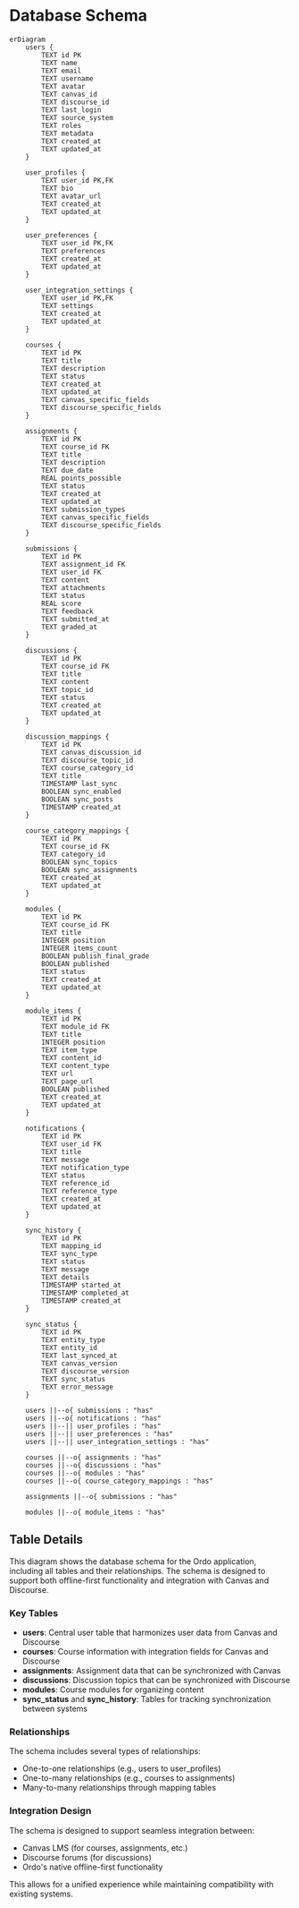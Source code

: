 # Database Schema

```mermaid
erDiagram
    users {
        TEXT id PK
        TEXT name
        TEXT email
        TEXT username
        TEXT avatar
        TEXT canvas_id
        TEXT discourse_id
        TEXT last_login
        TEXT source_system
        TEXT roles
        TEXT metadata
        TEXT created_at
        TEXT updated_at
    }

    user_profiles {
        TEXT user_id PK,FK
        TEXT bio
        TEXT avatar_url
        TEXT created_at
        TEXT updated_at
    }

    user_preferences {
        TEXT user_id PK,FK
        TEXT preferences
        TEXT created_at
        TEXT updated_at
    }

    user_integration_settings {
        TEXT user_id PK,FK
        TEXT settings
        TEXT created_at
        TEXT updated_at
    }

    courses {
        TEXT id PK
        TEXT title
        TEXT description
        TEXT status
        TEXT created_at
        TEXT updated_at
        TEXT canvas_specific_fields
        TEXT discourse_specific_fields
    }

    assignments {
        TEXT id PK
        TEXT course_id FK
        TEXT title
        TEXT description
        TEXT due_date
        REAL points_possible
        TEXT status
        TEXT created_at
        TEXT updated_at
        TEXT submission_types
        TEXT canvas_specific_fields
        TEXT discourse_specific_fields
    }

    submissions {
        TEXT id PK
        TEXT assignment_id FK
        TEXT user_id FK
        TEXT content
        TEXT attachments
        TEXT status
        REAL score
        TEXT feedback
        TEXT submitted_at
        TEXT graded_at
    }

    discussions {
        TEXT id PK
        TEXT course_id FK
        TEXT title
        TEXT content
        TEXT topic_id
        TEXT status
        TEXT created_at
        TEXT updated_at
    }

    discussion_mappings {
        TEXT id PK
        TEXT canvas_discussion_id
        TEXT discourse_topic_id
        TEXT course_category_id
        TEXT title
        TIMESTAMP last_sync
        BOOLEAN sync_enabled
        BOOLEAN sync_posts
        TIMESTAMP created_at
    }

    course_category_mappings {
        TEXT id PK
        TEXT course_id FK
        TEXT category_id
        BOOLEAN sync_topics
        BOOLEAN sync_assignments
        TEXT created_at
        TEXT updated_at
    }

    modules {
        TEXT id PK
        TEXT course_id FK
        TEXT title
        INTEGER position
        INTEGER items_count
        BOOLEAN publish_final_grade
        BOOLEAN published
        TEXT status
        TEXT created_at
        TEXT updated_at
    }

    module_items {
        TEXT id PK
        TEXT module_id FK
        TEXT title
        INTEGER position
        TEXT item_type
        TEXT content_id
        TEXT content_type
        TEXT url
        TEXT page_url
        BOOLEAN published
        TEXT created_at
        TEXT updated_at
    }

    notifications {
        TEXT id PK
        TEXT user_id FK
        TEXT title
        TEXT message
        TEXT notification_type
        TEXT status
        TEXT reference_id
        TEXT reference_type
        TEXT created_at
        TEXT updated_at
    }

    sync_history {
        TEXT id PK
        TEXT mapping_id
        TEXT sync_type
        TEXT status
        TEXT message
        TEXT details
        TIMESTAMP started_at
        TIMESTAMP completed_at
        TIMESTAMP created_at
    }

    sync_status {
        TEXT id PK
        TEXT entity_type
        TEXT entity_id
        TEXT last_synced_at
        TEXT canvas_version
        TEXT discourse_version
        TEXT sync_status
        TEXT error_message
    }

    users ||--o{ submissions : "has"
    users ||--o{ notifications : "has"
    users ||--|| user_profiles : "has"
    users ||--|| user_preferences : "has"
    users ||--|| user_integration_settings : "has"

    courses ||--o{ assignments : "has"
    courses ||--o{ discussions : "has"
    courses ||--o{ modules : "has"
    courses ||--o{ course_category_mappings : "has"

    assignments ||--o{ submissions : "has"

    modules ||--o{ module_items : "has"
```

## Table Details

This diagram shows the database schema for the Ordo application, including all tables and their relationships. The schema is designed to support both offline-first functionality and integration with Canvas and Discourse.

### Key Tables

- **users**: Central user table that harmonizes user data from Canvas and Discourse
- **courses**: Course information with integration fields for Canvas and Discourse
- **assignments**: Assignment data that can be synchronized with Canvas
- **discussions**: Discussion topics that can be synchronized with Discourse
- **modules**: Course modules for organizing content
- **sync_status** and **sync_history**: Tables for tracking synchronization between systems

### Relationships

The schema includes several types of relationships:
- One-to-one relationships (e.g., users to user_profiles)
- One-to-many relationships (e.g., courses to assignments)
- Many-to-many relationships through mapping tables

### Integration Design

The schema is designed to support seamless integration between:
- Canvas LMS (for courses, assignments, etc.)
- Discourse forums (for discussions)
- Ordo's native offline-first functionality

This allows for a unified experience while maintaining compatibility with existing systems.